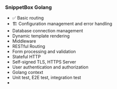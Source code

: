### SnippetBox Golang
- :white_check_mark: Basic routing
- :building_construction: Configuration management and error handling
- Database connection management
- Dynamic template rendering
- Middleware
- RESTful Routing
- Form processing and validation
- Stateful HTTP
- Self-signed TLS, HTTPS Server
- User authentication and authorization
- Golang context
- Unit test, E2E test, integration test
- 